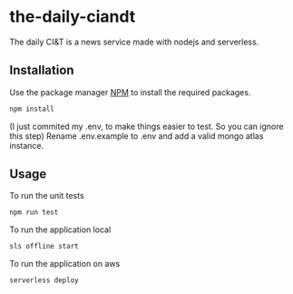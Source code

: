 # the-daily-ciandt

The daily CI&T is a news service made with nodejs and serverless.

## Installation

Use the package manager [NPM](https://www.npmjs.com/get-npm) to install the required packages.

```bash
npm install
```

(I just commited my .env, to make things easier to test. So you can ignore this step)
Rename .env.example to .env and add a valid mongo atlas instance.

## Usage

To run the unit tests
```bash
npm run test
```

To run the application local
```bash
sls offline start
```

To run the application on aws
```bash
serverless deploy
```
